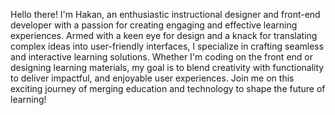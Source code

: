 Hello there! I'm Hakan, an enthusiastic instructional designer and front-end developer with a passion for creating engaging and effective learning experiences. Armed with a keen eye for design and a knack for translating complex ideas into user-friendly interfaces, I specialize in crafting seamless and interactive learning solutions. Whether I'm coding on the front end or designing learning materials, my goal is to blend creativity with functionality to deliver impactful, and enjoyable user experiences. Join me on this exciting journey of merging education and technology to shape the future of learning!
